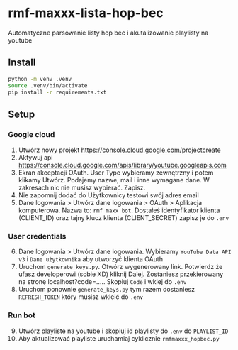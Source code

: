 # rmf-maxxx-lista-hop-bec

Automatyczne parsowanie listy hop bec i akutalizowanie playlisty na youtube

## Install

```bash
python -m venv .venv
source .venv/bin/activate
pip install -r requirements.txt
```

## Setup

### Google cloud

1. Utwórz nowy projekt https://console.cloud.google.com/projectcreate
2. Aktywuj api https://console.cloud.google.com/apis/library/youtube.googleapis.com
3. Ekran akceptacji OAuth. User Type wybieramy zewnętrzny i potem klikamy Utwórz. Podajemy nazwe, mail i inne wymagane dane. W zakresach nic nie musisz wybierać. Zapisz.
4. Nie zapomnij dodać do Użytkownicy testowi swój adres email
5. Dane logowania > Utwórz dane logowania > OAuth > Aplikacja komputerowa. Nazwa to: `rmf maxx bot`. Dostałeś identyfikator klienta (CLIENT_ID) oraz tajny klucz klienta (CLIENT_SECRET) zapisz je do `.env`

### User credentials

6. Dane logowania > Utwórz dane logowania. Wybieramy `YouTube Data API v3` i `Dane użytkownika` aby utworzyć klienta OAuth
7. Uruchom `generate_keys.py`. Otwórz wygenerowany link. Potwierdz że ufasz developerowi (sobie XD) kliknij Dalej. Zostaniesz przekierowany na stronę localhost?code=..... Skopiuj `Code` i wklej do `.env`
8. Uruchom ponownie `generate_keys.py` tym razem dostaniesz `REFRESH_TOKEN` który musisz wkleić do `.env`

### Run bot

9. Utwórz playliste na youtube i skopiuj id playlisty do `.env` do `PLAYLIST_ID`
10. Aby aktualizować playliste uruchamiaj cyklicznie `rmfmaxxx_hopbec.py`
